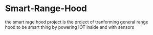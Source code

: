 # Smart-Range-Hood

the smart rage hood project is the project of tranforming general range hood to be smart thing by powering IOT inside and with sensors

